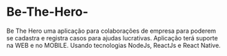 # Be-The-Hero-
Be The Hero uma aplicação para colaborações de empresa para poderem se cadastra e registra casos para ajudas lucrativas. Aplicação terá suporte na WEB e no MOBILE. Usando tecnologias NodeJs, ReactJs e React Native.
